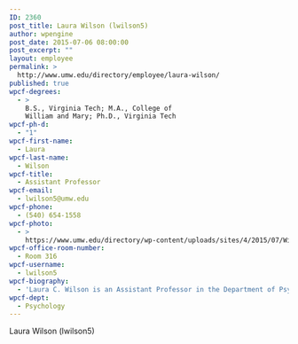 ```yaml
---
ID: 2360
post_title: Laura Wilson (lwilson5)
author: wpengine
post_date: 2015-07-06 08:00:00
post_excerpt: ""
layout: employee
permalink: >
  http://www.umw.edu/directory/employee/laura-wilson/
published: true
wpcf-degrees:
  - >
    B.S., Virginia Tech; M.A., College of
    William and Mary; Ph.D., Virginia Tech
wpcf-ph-d:
  - "1"
wpcf-first-name:
  - Laura
wpcf-last-name:
  - Wilson
wpcf-title:
  - Assistant Professor
wpcf-email:
  - lwilson5@umw.edu
wpcf-phone:
  - (540) 654-1558
wpcf-photo:
  - >
    https://www.umw.edu/directory/wp-content/uploads/sites/4/2015/07/Wilson_Laura_43.jpg
wpcf-office-room-number:
  - Room 316
wpcf-username:
  - lwilson5
wpcf-biography:
  - 'Laura C. Wilson is an Assistant Professor in the Department of Psychological Science. She earned a PhD in Clinical Psychology (Virginia Tech), MA in General/Experimental Psychology (The College of William & Mary), BS in Psychology (Virginia Tech), and BS in Sociology with a concentration in Crime and Deviance (Virginia Tech). Her main area of research and clinical expertise is post-trauma functioning, particularly in survivors of sexual violence or mass trauma (e.g., terrorism, mass shootings, combat). She also has interest in predictors of violence and aggression, including psychophysiological and personality factors. She has several active lines of research, including but not limited to: predictors of PTSD following mass shootings, long-term functioning among first responders following terrorism, and outcomes among survivors of sexual violence.'
wpcf-dept:
  - Psychology
---
```

Laura Wilson (lwilson5)
